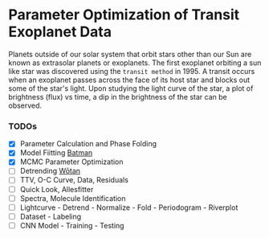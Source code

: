 # Parameter Optimization of Transit Exoplanet Data

Planets outside of our solar system that orbit stars other than our Sun are known as extrasolar planets or exoplanets. The first exoplanet orbiting a sun like star was discovered using the `transit method` in 1995. A transit occurs when an exoplanet passes across the face of its host star and blocks out some of the star's light. Upon studying the light curve of the star, a plot of brightness (flux) vs time, a dip in the brightness of the star can be observed. 

### TODOs

- [x] Parameter Calculation and Phase Folding
- [x] Model Fiitting [Batman](https://iopscience.iop.org/article/10.1086/683602/pdf)
- [x] MCMC Parameter Optimization
- [ ] Detrending [Wōtan](https://iopscience.iop.org/article/10.3847/1538-3881/ab3984)
- [ ] TTV, O-C Curve, Data, Residuals
- [ ] Quick Look, Allesfitter
- [ ] Spectra, Molecule Identification
- [ ] Lightcurve - Detrend - Normalize - Fold - Periodogram - Riverplot
- [ ] Dataset - Labeling
- [ ] CNN Model - Training - Testing
